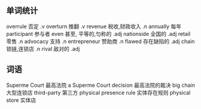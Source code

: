 ## 单词统计
overrule 否定 .v
overturn 推翻 .v
revenue 税收,财政收入 .n
annually 每年
participant 参与者
even 甚至, 平等的,匀称的 .adj
nationside 全国的 .adj
retail 零售 .n
advocacy 支持 .n
entrepreneur 赞助商 .n
flawed 存在缺陷的 .adj
chain 锁链,连锁店 .n
rival 敌对的 .adj

## 词语
Superme Court 最高法院 a Superme Court decision 最高法院的裁决
big chain 大型连锁店
third-party 第三方
physical presence rule 实体存在规则
physical store 实体店

